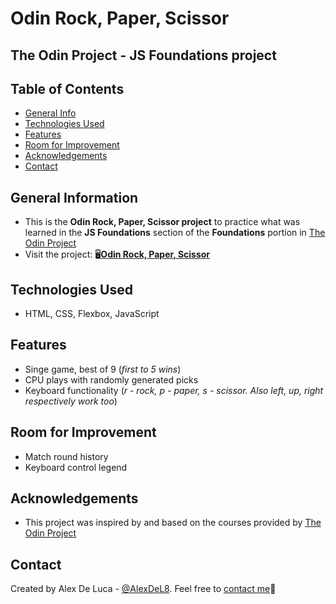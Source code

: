 # Odin Rock, Paper, Scissor
## The Odin Project - JS Foundations project

## Table of Contents
* [General Info](#general-information)
* [Technologies Used](#technologies-used)
* [Features](#features)
* [Room for Improvement](#room-for-imporovement)
* [Acknowledgements](#acknowledgements)
* [Contact](#contacts)


## General Information
- This is the **Odin Rock, Paper, Scissor project** to practice what was learned in the **JS Foundations** section of the **Foundations** portion in [The Odin Project](https://www.theodinproject.com/dashboard)
- Visit the project: 🖥️[**Odin Rock, Paper, Scissor**](https://alexdel8.github.io/odin-rps-game/)

## Technologies Used
- HTML, CSS, Flexbox, JavaScript

## Features
- Singe game, best of 9 (*first to 5 wins*)
- CPU plays with randomly generated picks
- Keyboard functionality (*r - rock, p - paper, s - scissor. Also left, up, right respectively work too*)

## Room for Improvement
- Match round history
- Keyboard control legend

## Acknowledgements
- This project was inspired by and based on the courses provided by [The Odin Project](https://www.theodinproject.com/dashboard)

## Contact
Created by Alex De Luca - [@AlexDeL8](https://github.com/AlexDeL8). Feel free to [contact me](mailto:alexnaj88@gmail.com)📧
